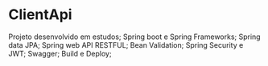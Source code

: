 # ClientApi
Projeto desenvolvido em estudos;
Spring boot e Spring Frameworks;
Spring data JPA;
Spring web API RESTFUL;
Bean Validation;
Spring Security e JWT;
Swagger;
Build e Deploy;

